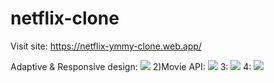 # netflix-clone
Visit site:
https://netflix-ymmy-clone.web.app/

Adaptive & Responsive design:
![](https://i.imgur.com/UNv3Pcd.png)
2)Movie API:
![](https://i.imgur.com/zbv6ksZ.png)
3:
![](https://i.imgur.com/yb5lgWg.png)
4:
![](https://i.imgur.com/x2l0K9j.png)